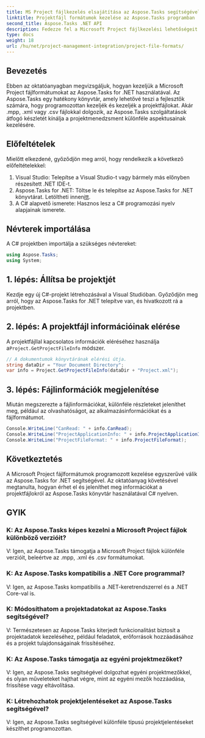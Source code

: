 ```yaml
---
title: MS Project fájlkezelés elsajátítása az Aspose.Tasks segítségével
linktitle: Projektfájl formátumok kezelése az Aspose.Tasks programban
second_title: Aspose.Tasks .NET API
description: Fedezze fel a Microsoft Project fájlkezelési lehetőségeit az Aspose.Tasks for .NET segítségével. Merüljön el a zökkenőmentes integrációban és kezelésben.
type: docs
weight: 18
url: /hu/net/project-management-integration/project-file-formats/
---
```

## Bevezetés
Ebben az oktatóanyagban megvizsgáljuk, hogyan kezeljük a Microsoft Project fájlformátumokat az Aspose.Tasks for .NET használatával. Az Aspose.Tasks egy hatékony könyvtár, amely lehetővé teszi a fejlesztők számára, hogy programozottan kezeljék és kezeljék a projektfájlokat. Akár .mpp, .xml vagy .csv fájlokkal dolgozik, az Aspose.Tasks szolgáltatások átfogó készletét kínálja a projektmenedzsment különféle aspektusainak kezelésére.
## Előfeltételek
Mielőtt elkezdené, győződjön meg arról, hogy rendelkezik a következő előfeltételekkel:
1. Visual Studio: Telepítse a Visual Studio-t vagy bármely más előnyben részesített .NET IDE-t.
2.  Aspose.Tasks for .NET: Töltse le és telepítse az Aspose.Tasks for .NET könyvtárat. Letöltheti innen[itt](https://releases.aspose.com/tasks/net/).
3. A C# alapvető ismerete: Hasznos lesz a C# programozási nyelv alapjainak ismerete.

## Névterek importálása
A C# projektben importálja a szükséges névtereket:
```csharp
using Aspose.Tasks;
using System;

```
## 1. lépés: Állítsa be projektjét
Kezdje egy új C#-projekt létrehozásával a Visual Studióban. Győződjön meg arról, hogy az Aspose.Tasks for .NET telepítve van, és hivatkozott rá a projektben.
## 2. lépés: A projektfájl információinak elérése
 A projektfájllal kapcsolatos információk eléréséhez használja a`Project.GetProjectFileInfo` módszer.
```csharp
// A dokumentumok könyvtárának elérési útja.
string dataDir = "Your Document Directory";
var info = Project.GetProjectFileInfo(dataDir + "Project.xml");
```
## 3. lépés: Fájlinformációk megjelenítése
Miután megszerezte a fájlinformációkat, különféle részleteket jeleníthet meg, például az olvashatóságot, az alkalmazásinformációkat és a fájlformátumot.
```csharp
Console.WriteLine("CanRead: " + info.CanRead);
Console.WriteLine("ProjectApplicationInfo: " + info.ProjectApplicationInfo);
Console.WriteLine("ProjectFileFormat: " + info.ProjectFileFormat);
```

## Következtetés
A Microsoft Project fájlformátumok programozott kezelése egyszerűvé válik az Aspose.Tasks for .NET segítségével. Az oktatóanyag követésével megtanulta, hogyan érhet el és jeleníthet meg információkat a projektfájlokról az Aspose.Tasks könyvtár használatával C# nyelven.
## GYIK
### K: Az Aspose.Tasks képes kezelni a Microsoft Project fájlok különböző verzióit?
V: Igen, az Aspose.Tasks támogatja a Microsoft Project fájlok különféle verzióit, beleértve az .mpp, .xml és .csv formátumokat.
### K: Az Aspose.Tasks kompatibilis a .NET Core programmal?
V: Igen, az Aspose.Tasks kompatibilis a .NET-keretrendszerrel és a .NET Core-val is.
### K: Módosíthatom a projektadatokat az Aspose.Tasks segítségével?
V: Természetesen az Aspose.Tasks kiterjedt funkcionalitást biztosít a projektadatok kezeléséhez, például feladatok, erőforrások hozzáadásához és a projekt tulajdonságainak frissítéséhez.
### K: Az Aspose.Tasks támogatja az egyéni projektmezőket?
V: Igen, az Aspose.Tasks segítségével dolgozhat egyéni projektmezőkkel, és olyan műveleteket hajthat végre, mint az egyéni mezők hozzáadása, frissítése vagy eltávolítása.
### K: Létrehozhatok projektjelentéseket az Aspose.Tasks segítségével?
V: Igen, az Aspose.Tasks segítségével különféle típusú projektjelentéseket készíthet programozottan.